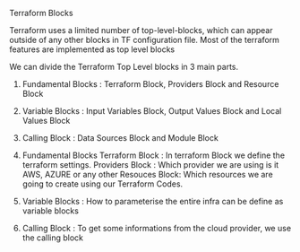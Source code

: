 Terraform Blocks

Terraform uses a limited number of top-level-blocks, which can appear outside of any other blocks in TF configuration file.
Most of the terraform features are implemented as top level blocks

We can divide the Terraform Top Level blocks in 3 main parts.

1. Fundamental Blocks : Terraform Block, Providers Block and Resource Block
2. Variable Blocks : Input Variables Block, Output Values Block and Local Values Block
3. Calling Block : Data Sources Block and Module Block

1. Fundamental Blocks
Terraform Block : In terraform Block we define the terraform settings.
Providers Block : Which provider we are using is it AWS, AZURE or any other
Resouces Block: Which resources we are going to create using our Terraform Codes.

2. Variable Blocks : How to parameterise the entire infra can be define as variable blocks


3. Calling Block : To get some informations from the cloud provider, we use the calling block





